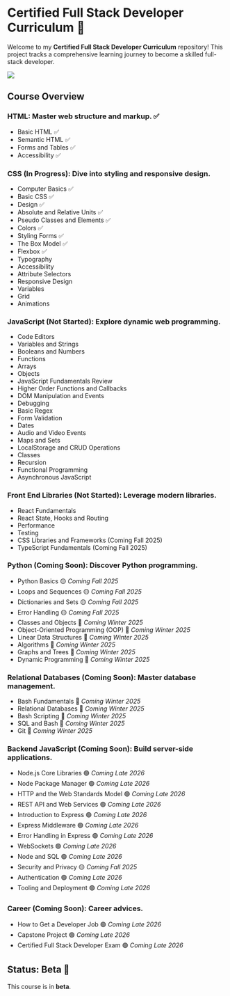 # Certified Full Stack Developer Curriculum 🌟

Welcome to my **Certified Full Stack Developer Curriculum** repository! This project tracks a comprehensive learning journey to become a skilled full-stack developer.

![](https://geps.dev/progress/16)

## Course Overview

### **HTML**: Master web structure and markup. ✅
- Basic HTML ✅
- Semantic HTML ✅
- Forms and Tables ✅
- Accessibility ✅
### **CSS** (In Progress): Dive into styling and responsive design.
- Computer Basics ✅
- Basic CSS ✅
- Design ✅
- Absolute and Relative Units ✅
- Pseudo Classes and Elements ✅
- Colors ✅
- Styling Forms ✅
- The Box Model ✅
- Flexbox ✅
- Typography
- Accessibility
- Attribute Selectors
- Responsive Design
- Variables
- Grid
- Animations
### **JavaScript** (Not Started): Explore dynamic web programming.
- Code Editors
- Variables and Strings
- Booleans and Numbers
- Functions
- Arrays
- Objects
- JavaScript Fundamentals Review
- Higher Order Functions and Callbacks
- DOM Manipulation and Events
- Debugging
- Basic Regex
- Form Validation
- Dates
- Audio and Video Events
- Maps and Sets
- LocalStorage and CRUD Operations
- Classes
- Recursion
- Functional Programming
- Asynchronous JavaScript
### **Front End Libraries** (Not Started): Leverage modern libraries.
- React Fundamentals
- React State, Hooks and Routing
- Performance
- Testing
- CSS Libraries and Frameworks (Coming Fall 2025) 
- TypeScript Fundamentals (Coming Fall 2025)
### **Python** (Coming Soon): Discover Python programming.
- Python Basics 🟡 *Coming Fall 2025*
- Loops and Sequences 🟡 *Coming Fall 2025*
- Dictionaries and Sets 🟡 *Coming Fall 2025*
- Error Handling 🟡 *Coming Fall 2025*
- Classes and Objects 🔵 *Coming Winter 2025*
- Object-Oriented Programming (OOP) 🔵 *Coming Winter 2025*
- Linear Data Structures 🔵 *Coming Winter 2025*
- Algorithms 🔵 *Coming Winter 2025*
- Graphs and Trees 🔵 *Coming Winter 2025*
- Dynamic Programming 🔵 *Coming Winter 2025*
### **Relational Databases** (Coming Soon): Master database management.
- Bash Fundamentals 🔵 *Coming Winter 2025*
- Relational Databases 🔵 *Coming Winter 2025*
- Bash Scripting 🔵 *Coming Winter 2025*
- SQL and Bash 🔵 *Coming Winter 2025*
- Git 🔵 *Coming Winter 2025*
### **Backend JavaScript** (Coming Soon): Build server-side applications.
- Node.js Core Libraries 🟢 *Coming Late 2026*
- Node Package Manager 🟢 *Coming Late 2026*
- HTTP and the Web Standards Model 🟢 *Coming Late 2026*
- REST API and Web Services 🟢 *Coming Late 2026*
- Introduction to Express 🟢 *Coming Late 2026*
- Express Middleware 🟢 *Coming Late 2026*
- Error Handling in Express 🟢 *Coming Late 2026*
- WebSockets 🟢 *Coming Late 2026*
- Node and SQL 🟢 *Coming Late 2026*
- Security and Privacy 🟡 *Coming Fall 2025*
- Authentication 🟢 *Coming Late 2026*
- Tooling and Deployment 🟢 *Coming Late 2026*
### **Career** (Coming Soon): Career advices.
- How to Get a Developer Job 🟢 *Coming Late 2026*
- Capstone Project 🟢 *Coming Late 2026*
- Certified Full Stack Developer Exam 🟢 *Coming Late 2026*

## Status: Beta 🚧
This course is in **beta**.